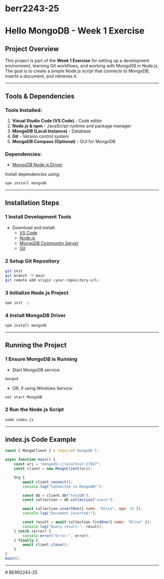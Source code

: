 # berr2243-25
# Hello MongoDB - Week 1 Exercise

##  Project Overview
This project is part of the **Week 1 Exercise** for setting up a development environment, learning Git workflows, and working with MongoDB in Node.js. The goal is to create a simple Node.js script that connects to MongoDB, inserts a document, and retrieves it.

---

##  Tools & Dependencies
###  Tools Installed:
1. **Visual Studio Code (VS Code)** - Code editor
2. **Node.js & npm** - JavaScript runtime and package manager
3. **MongoDB (Local Instance)** - Database
4. **Git** - Version control system
5. **MongoDB Compass (Optional)** - GUI for MongoDB

###  Dependencies:
- [MongoDB Node.js Driver](https://www.npmjs.com/package/mongodb)

Install dependencies using:
```sh
npm install mongodb
```

---

##  Installation Steps

### 1️ Install Development Tools
- Download and install:
  - [VS Code](https://code.visualstudio.com/)
  - [Node.js](https://nodejs.org/)
  - [MongoDB Community Server](https://www.mongodb.com/docs/manual/administration/install-community/)
  - [Git](https://git-scm.com/)
  
### 2️ Setup Git Repository
```sh
git init
git branch -M main
git remote add origin <your-repository-url>
```

### 3️ Initialize Node.js Project
```sh
npm init -y
```

### 4️ Install MongoDB Driver
```sh
npm install mongodb
```

---

##  Running the Project

### 1️ Ensure MongoDB is Running
- Start MongoDB service:
```sh
mongod
```
- OR, if using Windows Service:
```sh
net start MongoDB
```

### 2️ Run the Node.js Script
```sh
node index.js
```

---

##  index.js Code Example
```javascript
const { MongoClient } = require('mongodb');

async function main() {
    const uri = "mongodb://localhost:27017";
    const client = new MongoClient(uri);

    try {
        await client.connect();
        console.log("Connected to MongoDB!");

        const db = client.db("testDB");
        const collection = db.collection("users");

        await collection.insertOne({ name: "Alice", age: 25 });
        console.log("Document inserted!");

        const result = await collection.findOne({ name: "Alice" });
        console.log("Query result:", result);
    } catch (error) {
        console.error("Error:", error);
    } finally {
        await client.close();
    }
}
main();
```

---
#   B E R R 2 2 4 3 - 2 5  
 
